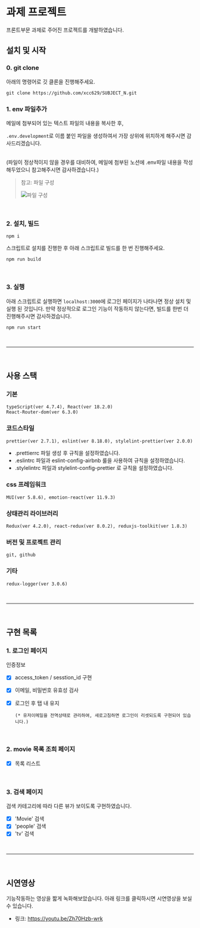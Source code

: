 # 과제 프로젝트

프론트부문 과제로 주어진 프로젝트를 개발하였습니다.

## 설치 및 시작

### 0. git clone

아래의 명령어로 깃 클론을 진행해주세요. 
```
git clone https://github.com/xcc629/SUBJECT_N.git
```

### 1. env 파일추가

메일에 첨부되어 있는 텍스트 파일의 내용을 복사한 후, 

`.env.development`로 이름 붙인 파일을 생성하여서
가장 상위에 위치하게 해주시면 감사드리겠습니다.

<br/>
(파일이 정상적이지 않을 경우를 대비하여, 메일에 첨부된 노션에 .env파일 내용을 작성해두었으니 참고해주시면 감사하겠습니다.)

> 참고: 파일 구성
>
> ![파일 구성](https://user-images.githubusercontent.com/85507868/177072222-b1afc1cd-35b3-46ce-ba45-2df66fa353e4.png)

<br/>

### 2. 설치, 빌드

```
npm i
```

스크립트로 설치를 진행한 후 아래 스크립트로 빌드를 한 번 진행해주세요.

```
npm run build
```

<br/>

### 3. 실행

아래 스크립트로 실행하면 `localhost:3000`에 로그인 페이지가 나타나면 정상 설치 및 실행 된 것입니다. 만약 정상적으로 로그인 기능이 작동하지 않는다면, 빌드를 한번 더 진행해주시면 감사하겠습니다.

```
npm run start
```

<br/>

---

<br/>

## 사용 스택

### 기본

    typeScript(ver 4.7.4), React(ver 18.2.0)
    React-Router-dom(ver 6.3.0)

### 코드스타일

    prettier(ver 2.7.1), eslint(ver 8.18.0), stylelint-prettier(ver 2.0.0)

- .prettierrc 파일 생성 후 규칙을 설정하였습니다.
- .eslintrc 파일과 eslint-config-airbnb 룰을 사용하여 규칙을 설정하였습니다.
- .stylelintrc 파일과 stylelint-config-prettier 로 규칙을 설정하였습니다.

### css 프레임워크

    MUI(ver 5.8.6), emotion-react(ver 11.9.3)

### 상태관리 라이브러리

    Redux(ver 4.2.0), react-redux(ver 8.0.2), reduxjs-toolkit(ver 1.8.3)

### 버전 및 프로젝트 관리

    git, github

### 기타

    redux-logger(ver 3.0.6)

<br/>

---

<br/>

## 구현 목록

### 1. 로그인 페이지

인증정보

- [x] access_token / sesstion_id
      구현
- [x] 이메일, 비밀번호 유효성 검사
- [x] 로그인 후 탭 내 유지

      (* 유저이메일을 전역상태로 관리하여, 새로고침하면 로그인이 리셋되도록 구현되어 있습니다.)

  <br/>

### 2. movie 목록 조희 페이지

- [x] 목록 리스트

<br/>

### 3. 검색 페이지

검색 카테고리에 따라 다른 뷰가 보이도록 구현하였습니다.

- [x] 'Movie' 검색
- [x] 'people' 검색
- [x] 'tv' 검색

<br/>

---

<br/>

## 시연영상

기능작동하는 영상을 짧게 녹화해보았습니다. 아래 링크를 클릭하시면 시연영상을 보실 수 있습니다.

- 링크:
  https://youtu.be/Zh70Hzb-wrk

